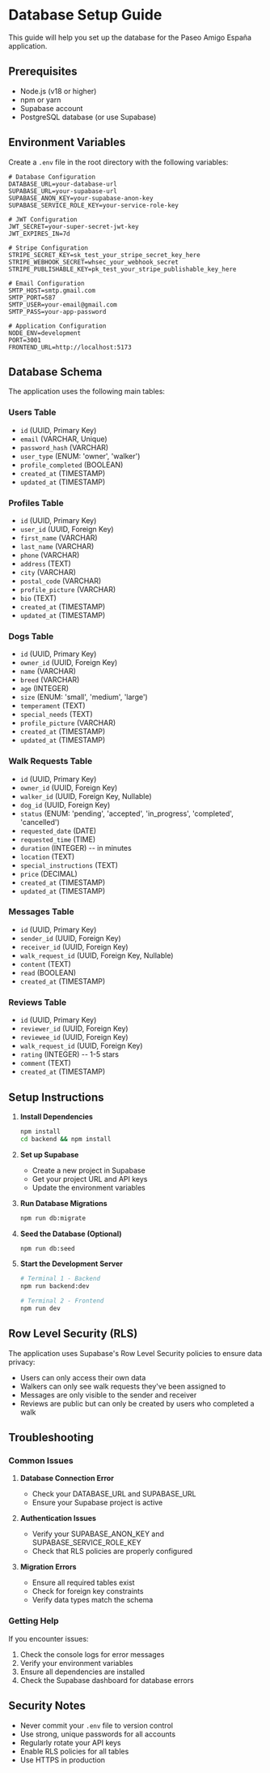 # Database Setup Guide

This guide will help you set up the database for the Paseo Amigo España application.

## Prerequisites

- Node.js (v18 or higher)
- npm or yarn
- Supabase account
- PostgreSQL database (or use Supabase)

## Environment Variables

Create a `.env` file in the root directory with the following variables:

```env
# Database Configuration
DATABASE_URL=your-database-url
SUPABASE_URL=your-supabase-url
SUPABASE_ANON_KEY=your-supabase-anon-key
SUPABASE_SERVICE_ROLE_KEY=your-service-role-key

# JWT Configuration
JWT_SECRET=your-super-secret-jwt-key
JWT_EXPIRES_IN=7d

# Stripe Configuration
STRIPE_SECRET_KEY=sk_test_your_stripe_secret_key_here
STRIPE_WEBHOOK_SECRET=whsec_your_webhook_secret
STRIPE_PUBLISHABLE_KEY=pk_test_your_stripe_publishable_key_here

# Email Configuration
SMTP_HOST=smtp.gmail.com
SMTP_PORT=587
SMTP_USER=your-email@gmail.com
SMTP_PASS=your-app-password

# Application Configuration
NODE_ENV=development
PORT=3001
FRONTEND_URL=http://localhost:5173
```

## Database Schema

The application uses the following main tables:

### Users Table
- `id` (UUID, Primary Key)
- `email` (VARCHAR, Unique)
- `password_hash` (VARCHAR)
- `user_type` (ENUM: 'owner', 'walker')
- `profile_completed` (BOOLEAN)
- `created_at` (TIMESTAMP)
- `updated_at` (TIMESTAMP)

### Profiles Table
- `id` (UUID, Primary Key)
- `user_id` (UUID, Foreign Key)
- `first_name` (VARCHAR)
- `last_name` (VARCHAR)
- `phone` (VARCHAR)
- `address` (TEXT)
- `city` (VARCHAR)
- `postal_code` (VARCHAR)
- `profile_picture` (VARCHAR)
- `bio` (TEXT)
- `created_at` (TIMESTAMP)
- `updated_at` (TIMESTAMP)

### Dogs Table
- `id` (UUID, Primary Key)
- `owner_id` (UUID, Foreign Key)
- `name` (VARCHAR)
- `breed` (VARCHAR)
- `age` (INTEGER)
- `size` (ENUM: 'small', 'medium', 'large')
- `temperament` (TEXT)
- `special_needs` (TEXT)
- `profile_picture` (VARCHAR)
- `created_at` (TIMESTAMP)
- `updated_at` (TIMESTAMP)

### Walk Requests Table
- `id` (UUID, Primary Key)
- `owner_id` (UUID, Foreign Key)
- `walker_id` (UUID, Foreign Key, Nullable)
- `dog_id` (UUID, Foreign Key)
- `status` (ENUM: 'pending', 'accepted', 'in_progress', 'completed', 'cancelled')
- `requested_date` (DATE)
- `requested_time` (TIME)
- `duration` (INTEGER) -- in minutes
- `location` (TEXT)
- `special_instructions` (TEXT)
- `price` (DECIMAL)
- `created_at` (TIMESTAMP)
- `updated_at` (TIMESTAMP)

### Messages Table
- `id` (UUID, Primary Key)
- `sender_id` (UUID, Foreign Key)
- `receiver_id` (UUID, Foreign Key)
- `walk_request_id` (UUID, Foreign Key, Nullable)
- `content` (TEXT)
- `read` (BOOLEAN)
- `created_at` (TIMESTAMP)

### Reviews Table
- `id` (UUID, Primary Key)
- `reviewer_id` (UUID, Foreign Key)
- `reviewee_id` (UUID, Foreign Key)
- `walk_request_id` (UUID, Foreign Key)
- `rating` (INTEGER) -- 1-5 stars
- `comment` (TEXT)
- `created_at` (TIMESTAMP)

## Setup Instructions

1. **Install Dependencies**
   ```bash
   npm install
   cd backend && npm install
   ```

2. **Set up Supabase**
   - Create a new project in Supabase
   - Get your project URL and API keys
   - Update the environment variables

3. **Run Database Migrations**
   ```bash
   npm run db:migrate
   ```

4. **Seed the Database (Optional)**
   ```bash
   npm run db:seed
   ```

5. **Start the Development Server**
   ```bash
   # Terminal 1 - Backend
   npm run backend:dev
   
   # Terminal 2 - Frontend
   npm run dev
   ```

## Row Level Security (RLS)

The application uses Supabase's Row Level Security policies to ensure data privacy:

- Users can only access their own data
- Walkers can only see walk requests they've been assigned to
- Messages are only visible to the sender and receiver
- Reviews are public but can only be created by users who completed a walk

## Troubleshooting

### Common Issues

1. **Database Connection Error**
   - Check your DATABASE_URL and SUPABASE_URL
   - Ensure your Supabase project is active

2. **Authentication Issues**
   - Verify your SUPABASE_ANON_KEY and SUPABASE_SERVICE_ROLE_KEY
   - Check that RLS policies are properly configured

3. **Migration Errors**
   - Ensure all required tables exist
   - Check for foreign key constraints
   - Verify data types match the schema

### Getting Help

If you encounter issues:
1. Check the console logs for error messages
2. Verify your environment variables
3. Ensure all dependencies are installed
4. Check the Supabase dashboard for database errors

## Security Notes

- Never commit your `.env` file to version control
- Use strong, unique passwords for all accounts
- Regularly rotate your API keys
- Enable RLS policies for all tables
- Use HTTPS in production
